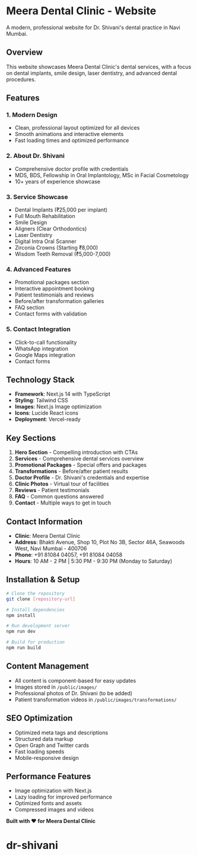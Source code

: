 # Meera Dental Clinic - Website

A modern, professional website for Dr. Shivani's dental practice in Navi Mumbai.

## Overview

This website showcases Meera Dental Clinic's dental services, with a focus on dental implants, smile design, laser dentistry, and advanced dental procedures.

## Features

### 1. **Modern Design**
- Clean, professional layout optimized for all devices
- Smooth animations and interactive elements
- Fast loading times and optimized performance

### 2. **About Dr. Shivani**
- Comprehensive doctor profile with credentials
- MDS, BDS, Fellowship in Oral Implantology, MSc in Facial Cosmetology
- 10+ years of experience showcase

### 3. **Service Showcase**
- Dental Implants (₹25,000 per implant)
- Full Mouth Rehabilitation
- Smile Design
- Aligners (Clear Orthodontics)
- Laser Dentistry
- Digital Intra Oral Scanner
- Zirconia Crowns (Starting ₹8,000)
- Wisdom Teeth Removal (₹5,000-7,000)

### 4. **Advanced Features**
- Promotional packages section
- Interactive appointment booking
- Patient testimonials and reviews
- Before/after transformation galleries
- FAQ section
- Contact forms with validation

### 5. **Contact Integration**
- Click-to-call functionality
- WhatsApp integration
- Google Maps integration
- Contact forms

## Technology Stack

- **Framework**: Next.js 14 with TypeScript
- **Styling**: Tailwind CSS
- **Images**: Next.js Image optimization
- **Icons**: Lucide React icons
- **Deployment**: Vercel-ready

## Key Sections

1. **Hero Section** - Compelling introduction with CTAs
2. **Services** - Comprehensive dental services overview
3. **Promotional Packages** - Special offers and packages
4. **Transformations** - Before/after patient results
5. **Doctor Profile** - Dr. Shivani's credentials and expertise
6. **Clinic Photos** - Virtual tour of facilities
7. **Reviews** - Patient testimonials
8. **FAQ** - Common questions answered
9. **Contact** - Multiple ways to get in touch

## Contact Information

- **Clinic**: Meera Dental Clinic
- **Address**: Bhakti Avenue, Shop 10, Plot No 3B, Sector 46A, Seawoods West, Navi Mumbai - 400706
- **Phone**: +91 81084 04057, +91 81084 04058
- **Hours**: 10 AM - 2 PM | 5:30 PM - 9:30 PM (Monday to Saturday)

## Installation & Setup

```bash
# Clone the repository
git clone [repository-url]

# Install dependencies
npm install

# Run development server
npm run dev

# Build for production
npm run build
```

## Content Management

- All content is component-based for easy updates
- Images stored in `/public/images/`
- Professional photos of Dr. Shivani (to be added)
- Patient transformation videos in `/public/images/transformations/`

## SEO Optimization

- Optimized meta tags and descriptions
- Structured data markup
- Open Graph and Twitter cards
- Fast loading speeds
- Mobile-responsive design

## Performance Features

- Image optimization with Next.js
- Lazy loading for improved performance
- Optimized fonts and assets
- Compressed images and videos

**Built with ❤️ for Meera Dental Clinic**
# dr-shivani
